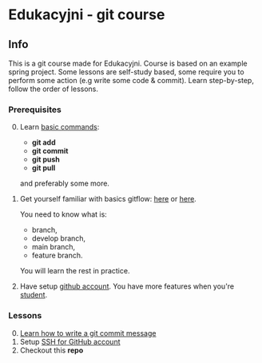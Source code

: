# Edukacyjni - git course

## Info

This is a git course made for Edukacyjni. Course is based on an example spring project. Some lessons are self-study based,
some require you to perform some action (e.g write some code & commit). Learn step-by-step, follow the order of lessons.

### Prerequisites

0. Learn [basic commands](https://www.amigoscode.com/courses/git-github):
   * **git add**
   * **git commit**
   * **git push**
   * **git pull**
   
   and preferably some more.

1. Get yourself familiar with basics gitflow: [here](https://bit.ly/3HcELWO) or [here](https://www.atlassian.com/git/tutorials/comparing-workflows/gitflow-workflow).
   
   You need to know what is:
   * branch,
   * develop branch,
   * main branch,
   * feature branch.
   
   You will learn the rest in practice.

3. Have setup [github account](https://docs.github.com/en/get-started/onboarding/getting-started-with-your-github-account). You have more features when you're [student](https://education.github.com/pack).

### Lessons

0. [Learn how to write a git commit message](how-to-write-a-git-commit-message.md)
1. Setup [SSH for GitHub account](ssh-for-github.md)
2. Checkout this **repo**


